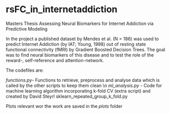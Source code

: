 # rsFC_in_internetaddiction
Masters Thesis Assessing Neural Biomarkers for Internet Addiction via Predictive Modeling

In the project a published dataset by Mendes et al. (N = 186) was used to predict Internet Addiction (by IAT; Young, 1998) out of resting state functional connectivity (fMRI) by Gradient Boosted Decision Trees. The goal was to find neural biomarkers of this disease and to test the role of the reward-, self-reference and attention-network.

The codefiles are:

*functions.py*- Functions to retrieve, preprocess and analyse data which is called by the other scripts to keep them clean \n
*ml_analysis.py* - Code for machine learning algorithm incorporating k-fold CV (extra script) and created by David Steyrl 
sklearn_repeated_group_k_fold.py

Plots relevant wor the work are saved in the *plots* folder

